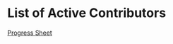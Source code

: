 # List of Active Contributors

[Progress Sheet](https://docs.google.com/spreadsheets/d/1OOg0WUlVP2rYO0w-x3uEP-KBDBfyK1Izb6ZV4Li8o9I/edit?usp=sharing)
